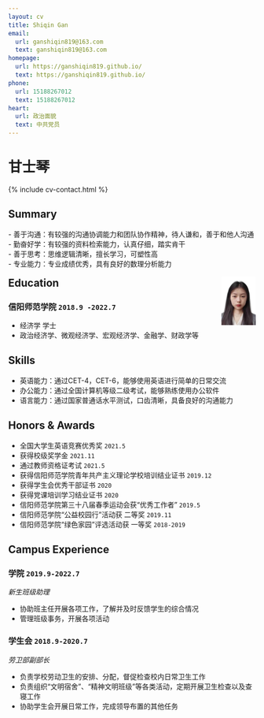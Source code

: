 ```yaml
---
layout: cv
title: Shiqin Gan
email:
  url: ganshiqin819@163.com
  text: ganshiqin819@163.com
homepage:
  url: https://ganshiqin819.github.io/
  text: https://ganshiqin819.github.io/
phone:
  url: 15188267012
  text: 15188267012
heart:
  url: 政治面貌
  text: 中共党员
---
```


# **甘士琴**

<!--
include contact information from the front matter
Supported arguments:
    - homepage: url, text
    - phone
    - email
-->

{% include cv-contact.html %}
## Summary

<div>

<div style="float:left;">
- 善于沟通：有较强的沟通协调能力和团队协作精神，待人谦和，善于和他人沟通<br>
- 勤奋好学：有较强的资料检索能力，认真仔细，踏实肯干<br>
- 善于思考：思维逻辑清晰，擅长学习，可塑性高<br>
- 专业能力：专业成绩优秀，具有良好的数理分析能力<br>
<br>
</div>

<img align="right" width="70" src="media/profile.jpg"/>

</div>


## Education

### **信阳师范学院** `2018.9 -2022.7`

- 经济学 学士
- 政治经济学、微观经济学、宏观经济学、金融学、财政学等

## Skills

- 英语能力：通过CET-4，CET-6，能够使用英语进行简单的日常交流  
- 办公能力：通过全国计算机等级二级考试，能够熟练使用办公软件  
- 语言能力：通过国家普通话水平测试，口齿清晰，具备良好的沟通能力  


## Honors & Awards 
- 全国大学生英语竞赛优秀奖 `2021.5`  
- 获得校级奖学金 `2021.11`  
- 通过教师资格证考试 `2021.5` 
- 获得信阳师范学院青年共产主义理论学校培训结业证书 `2019.12`  
- 获得学生会优秀干部证书 `2020`  
- 获得党课培训学习结业证书 `2020`  
- 信阳师范学院第三十八届春季运动会获“优秀工作者” `2019.5`   
- 信阳师范学院“公益校园行”活动获 二等奖 `2019.11`  
- 信阳师范学院“绿色家园”评选活动获 一等奖 `2018-2019`  




## Campus Experience

### **学院** `2019.9-2022.7`
_新生班级助理_  
- 协助班主任开展各项工作，了解并及时反馈学生的综合情况  
- 管理班级事务，开展各项活动  

### **学生会** `2018.9-2020.7`  
_劳卫部副部长_  

- 负责学校劳动卫生的安排、分配，督促检查校内日常卫生工作   
- 负责组织“文明宿舍”、“精神文明班级”等各类活动，定期开展卫生检查以及查寝工作  
- 协助学生会开展日常工作，完成领导布置的其他任务  


<!-- ### Footer

Last updated: May 2022 -->
